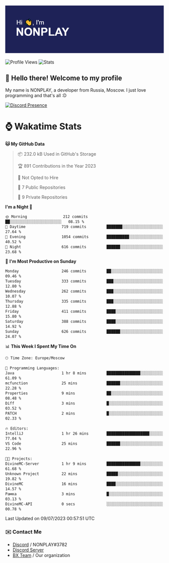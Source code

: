 ![Discord Presence](./header.png)
<br></br>
![Profile Views](https://komarev.com/ghpvc/?username=NONPLAYT&color=blue&style=for-the-badge)
![Stats](https://img.shields.io/badge/0%25-OPTIMIZED-orange?style=for-the-badge)


## :wave: Hello there! Welcome to my profile

My name is NONPLAY, a developer from Russia, Moscow. I just love programming and that's all :D

[![Discord Presence](https://lanyard.cnrad.dev/api/597087584090587177?showDisplayName=true)](https://discord.com/users/597087584090587177) 

# ⌚ Wakatime Stats

<!--START_SECTION:waka-->
**🐱 My GitHub Data** 

> 📦 232.0 kB Used in GitHub's Storage 
 > 
> 🏆 891 Contributions in the Year 2023
 > 
> 🚫 Not Opted to Hire
 > 
> 📜 7 Public Repositories 
 > 
> 🔑 9 Private Repositories 
 > 
**I'm a Night 🦉** 

```text
🌞 Morning                212 commits         ██░░░░░░░░░░░░░░░░░░░░░░░   08.15 % 
🌆 Daytime                719 commits         ███████░░░░░░░░░░░░░░░░░░   27.64 % 
🌃 Evening                1054 commits        ██████████░░░░░░░░░░░░░░░   40.52 % 
🌙 Night                  616 commits         ██████░░░░░░░░░░░░░░░░░░░   23.68 % 
```
📅 **I'm Most Productive on Sunday** 

```text
Monday                   246 commits         ██░░░░░░░░░░░░░░░░░░░░░░░   09.46 % 
Tuesday                  333 commits         ███░░░░░░░░░░░░░░░░░░░░░░   12.80 % 
Wednesday                262 commits         ███░░░░░░░░░░░░░░░░░░░░░░   10.07 % 
Thursday                 335 commits         ███░░░░░░░░░░░░░░░░░░░░░░   12.88 % 
Friday                   411 commits         ████░░░░░░░░░░░░░░░░░░░░░   15.80 % 
Saturday                 388 commits         ████░░░░░░░░░░░░░░░░░░░░░   14.92 % 
Sunday                   626 commits         ██████░░░░░░░░░░░░░░░░░░░   24.07 % 
```


📊 **This Week I Spent My Time On** 

```text
🕑︎ Time Zone: Europe/Moscow

💬 Programming Languages: 
Java                     1 hr 8 mins         ███████████████░░░░░░░░░░   61.09 % 
mcfunction               25 mins             ██████░░░░░░░░░░░░░░░░░░░   22.28 % 
Properties               9 mins              ██░░░░░░░░░░░░░░░░░░░░░░░   08.48 % 
Diff                     3 mins              █░░░░░░░░░░░░░░░░░░░░░░░░   03.52 % 
PATCH                    2 mins              █░░░░░░░░░░░░░░░░░░░░░░░░   02.33 % 

🔥 Editors: 
IntelliJ                 1 hr 26 mins        ███████████████████░░░░░░   77.04 % 
VS Code                  25 mins             ██████░░░░░░░░░░░░░░░░░░░   22.96 % 

🐱‍💻 Projects: 
DivineMC-Server          1 hr 9 mins         ███████████████░░░░░░░░░░   61.68 % 
Unknown Project          22 mins             █████░░░░░░░░░░░░░░░░░░░░   19.82 % 
DivineMC                 16 mins             ████░░░░░░░░░░░░░░░░░░░░░   14.57 % 
Рамка                    3 mins              █░░░░░░░░░░░░░░░░░░░░░░░░   03.13 % 
DivineMC-API             0 secs              ░░░░░░░░░░░░░░░░░░░░░░░░░   00.78 % 
```


 Last Updated on 09/07/2023 00:57:51 UTC
<!--END_SECTION:waka-->

### ✉️ Contact Me

- [Discord](https://discord.com/users/597087584090587177) / NONPLAY#3782
- [Discord Server](https://discord.gg/p7cxhw7E2M)
- [BX Team](https://github.com/BX-Team) / Our organization
